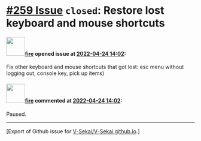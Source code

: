 # [\#259 Issue](https://github.com/V-Sekai/V-Sekai.github.io/issues/259) `closed`: Restore lost keyboard and mouse shortcuts

#### <img src="https://avatars.githubusercontent.com/u/32321?u=c2e06a3d2b49a467aa907e54aa259516440267cc&v=4" width="50">[fire](https://github.com/fire) opened issue at [2022-04-24 14:02](https://github.com/V-Sekai/V-Sekai.github.io/issues/259):

Fix other keyboard and mouse shortcuts that got lost: esc menu without logging out, console key, pick up items)

#### <img src="https://avatars.githubusercontent.com/u/32321?u=c2e06a3d2b49a467aa907e54aa259516440267cc&v=4" width="50">[fire](https://github.com/fire) commented at [2022-04-24 14:02](https://github.com/V-Sekai/V-Sekai.github.io/issues/259#issuecomment-1136693233):

Paused.


-------------------------------------------------------------------------------



[Export of Github issue for [V-Sekai/V-Sekai.github.io](https://github.com/V-Sekai/V-Sekai.github.io).]
